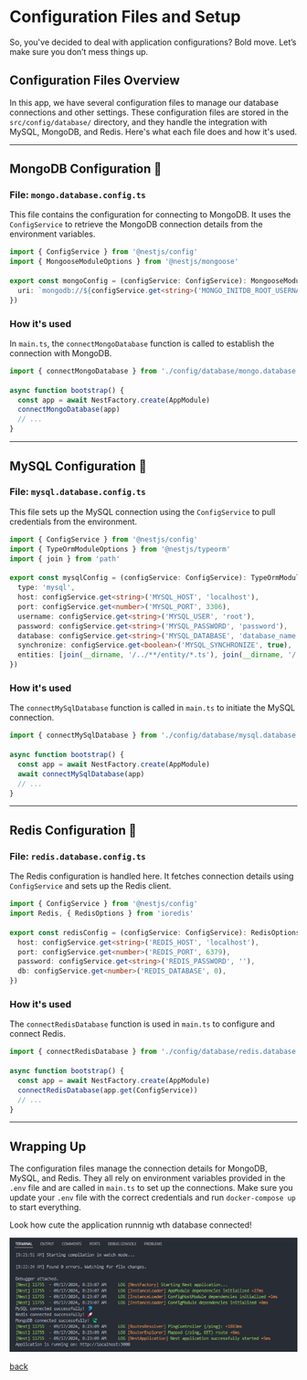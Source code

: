 # Configuration Files and Setup

So, you've decided to deal with application configurations? Bold move. Let’s make sure you don’t mess things up.

## Configuration Files Overview

In this app, we have several configuration files to manage our database connections and other settings. These configuration files are stored in the `src/config/database/` directory, and they handle the integration with MySQL, MongoDB, and Redis. Here's what each file does and how it's used.

---

## MongoDB Configuration 🍃

### File: `mongo.database.config.ts`

This file contains the configuration for connecting to MongoDB. It uses the `ConfigService` to retrieve the MongoDB connection details from the environment variables.

```ts
import { ConfigService } from '@nestjs/config'
import { MongooseModuleOptions } from '@nestjs/mongoose'

export const mongoConfig = (configService: ConfigService): MongooseModuleOptions => ({
  uri: `mongodb://${configService.get<string>('MONGO_INITDB_ROOT_USERNAME')}:${configService.get<string>('MONGO_INITDB_ROOT_PASSWORD')}@${configService.get<string>('MONGO_HOST')}:${configService.get<number>('MONGO_PORT')}/${configService.get<string>('MONGO_DB')}`,
})
```

### How it's used

In `main.ts`, the `connectMongoDatabase` function is called to establish the connection with MongoDB.

```ts
import { connectMongoDatabase } from './config/database/mongo.database.config'

async function bootstrap() {
  const app = await NestFactory.create(AppModule)
  connectMongoDatabase(app)
  // ...
}
```

---

## MySQL Configuration 🐬

### File: `mysql.database.config.ts`

This file sets up the MySQL connection using the `ConfigService` to pull credentials from the environment.

```ts
import { ConfigService } from '@nestjs/config'
import { TypeOrmModuleOptions } from '@nestjs/typeorm'
import { join } from 'path'

export const mysqlConfig = (configService: ConfigService): TypeOrmModuleOptions => ({
  type: 'mysql',
  host: configService.get<string>('MYSQL_HOST', 'localhost'),
  port: configService.get<number>('MYSQL_PORT', 3306),
  username: configService.get<string>('MYSQL_USER', 'root'),
  password: configService.get<string>('MYSQL_PASSWORD', 'password'),
  database: configService.get<string>('MYSQL_DATABASE', 'database_name'),
  synchronize: configService.get<boolean>('MYSQL_SYNCHRONIZE', true),
  entities: [join(__dirname, '/../**/entity/*.ts'), join(__dirname, '/../**/entity/*.js')],
})
```

### How it's used

The `connectMySqlDatabase` function is called in `main.ts` to initiate the MySQL connection.

```ts
import { connectMySqlDatabase } from './config/database/mysql.database.config'

async function bootstrap() {
  const app = await NestFactory.create(AppModule)
  await connectMySqlDatabase(app)
  // ...
}
```

---

## Redis Configuration 🚀

### File: `redis.database.config.ts`

The Redis configuration is handled here. It fetches connection details using `ConfigService` and sets up the Redis client.

```ts
import { ConfigService } from '@nestjs/config'
import Redis, { RedisOptions } from 'ioredis'

export const redisConfig = (configService: ConfigService): RedisOptions => ({
  host: configService.get<string>('REDIS_HOST', 'localhost'),
  port: configService.get<number>('REDIS_PORT', 6379),
  password: configService.get<string>('REDIS_PASSWORD', ''),
  db: configService.get<number>('REDIS_DATABASE', 0),
})
```

### How it's used

The `connectRedisDatabase` function is used in `main.ts` to configure and connect Redis.

```ts
import { connectRedisDatabase } from './config/database/redis.database.config'

async function bootstrap() {
  const app = await NestFactory.create(AppModule)
  connectRedisDatabase(app.get(ConfigService))
  // ...
}
```

---

## Wrapping Up

The configuration files manage the connection details for MongoDB, MySQL, and Redis. They all rely on environment variables provided in the `.env` file and are called in `main.ts` to set up the connections. Make sure you update your `.env` file with the correct credentials and run `docker-compose up` to start everything.

Look how cute the application runnnig wth database connected!

![Database Connected](../img/003.png 'Database Connected')

[back](table-of-contents.md)
